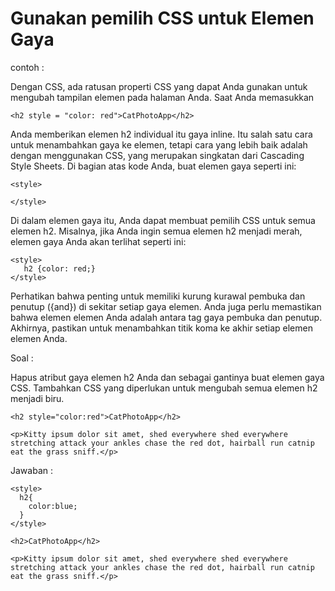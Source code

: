 # Gunakan pemilih CSS untuk Elemen Gaya

contoh :

Dengan CSS, ada ratusan properti CSS yang dapat Anda gunakan untuk mengubah tampilan elemen pada halaman Anda. Saat Anda memasukkan

```
<h2 style = "color: red">CatPhotoApp</h2>
```

Anda memberikan elemen h2 individual itu gaya inline. Itu salah satu cara untuk menambahkan gaya ke elemen, tetapi cara yang lebih baik adalah dengan menggunakan CSS, yang merupakan singkatan dari Cascading Style Sheets. Di bagian atas kode Anda, buat elemen gaya seperti ini:

```
<style>

</style>
```

Di dalam elemen gaya itu, Anda dapat membuat pemilih CSS untuk semua elemen h2. Misalnya, jika Anda ingin semua elemen h2 menjadi merah, elemen gaya Anda akan terlihat seperti ini:

```
<style>
   h2 {color: red;} 
</style>
```

Perhatikan bahwa penting untuk memiliki kurung kurawal pembuka dan penutup \({and}\) di sekitar setiap gaya elemen. Anda juga perlu memastikan bahwa elemen elemen Anda adalah antara tag gaya pembuka dan penutup. Akhirnya, pastikan untuk menambahkan titik koma ke akhir setiap elemen elemen Anda.

Soal :

Hapus atribut gaya elemen h2 Anda dan sebagai gantinya buat elemen gaya CSS. Tambahkan CSS yang diperlukan untuk mengubah semua elemen h2 menjadi biru.

```
<h2 style="color:red">CatPhotoApp</h2>

<p>Kitty ipsum dolor sit amet, shed everywhere shed everywhere stretching attack your ankles chase the red dot, hairball run catnip eat the grass sniff.</p>
```

Jawaban :

```
<style>
  h2{
    color:blue;
  }
</style>

<h2>CatPhotoApp</h2>

<p>Kitty ipsum dolor sit amet, shed everywhere shed everywhere stretching attack your ankles chase the red dot, hairball run catnip eat the grass sniff.</p>
```



